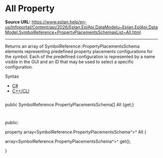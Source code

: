 # All Property

**Source URL:** https://www.eplan.help/en-us/Infoportal/Content/api/2026/Eplan.EplApi.DataModelu~Eplan.EplApi.DataModel.SymbolReference+PropertyPlacementsSchemasList~All.html

---

Returns an array of SymbolReference::PropertyPlacementsSchema elements representing predefined property placements configurations for the symbol. Each of the predefined configuration is represented by a name visible in the GUI and an ID that may be used to select a specific configuration.

Syntax

- [C#](#i-syntax-CS)
- [C++/CLI](#i-syntax-CPP2005)

```
```
public SymbolReference.PropertyPlacementsSchema[] All {get;}
```
```

```
```
public:

property array<SymbolReference.PropertyPlacementsSchema^>^ All {

   array<SymbolReference.PropertyPlacementsSchema^>^ get();

}
```
```
